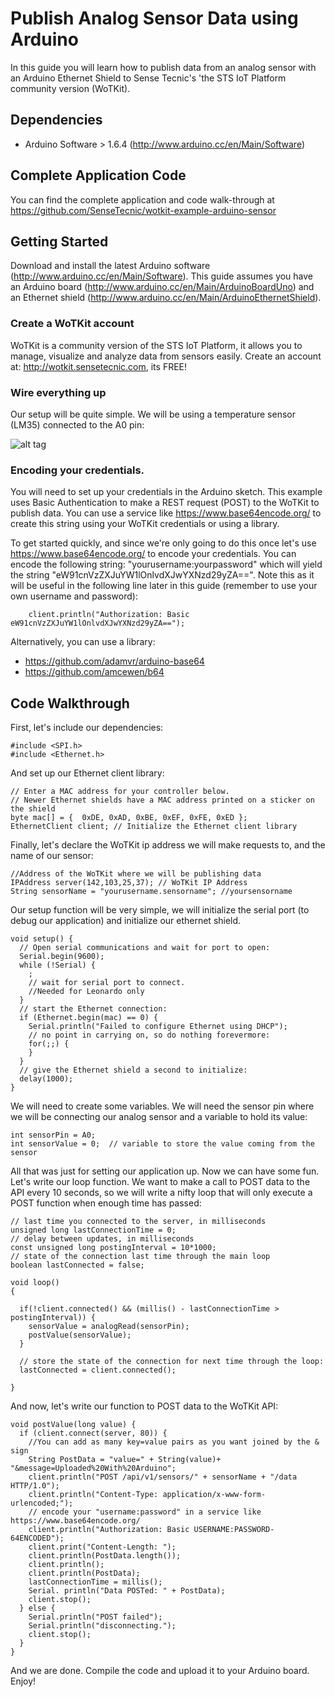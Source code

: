 # Publish Analog Sensor Data using Arduino

In this guide you will learn how to  publish data from an analog sensor with an Arduino Ethernet Shield to Sense Tecnic's 'the STS IoT Platform community version (WoTKit).

## Dependencies 

* Arduino Software > 1.6.4 (http://www.arduino.cc/en/Main/Software)

## Complete Application Code

You can find the complete application and code walk-through at https://github.com/SenseTecnic/wotkit-example-arduino-sensor

## Getting Started

Download and install the latest Arduino software (http://www.arduino.cc/en/Main/Software). This guide assumes you have an Arduino board (http://www.arduino.cc/en/Main/ArduinoBoardUno) and an Ethernet shield (http://www.arduino.cc/en/Main/ArduinoEthernetShield).

### Create a WoTKit account

WoTKit is a community version of the STS IoT Platform, it allows you to manage, visualize and analyze data from sensors easily. Create an account at: http://wotkit.sensetecnic.com, its FREE! 

### Wire everything up

Our setup will be quite simple. We will be using a temperature sensor (LM35) connected to the A0 pin:

![alt tag](https://raw.github.com/sensetecnic/wotkit-example-arduino-sensor/sechematic_bb.jpg)

### Encoding your credentials.

You will need to set up your credentials in the Arduino sketch. This example uses Basic Authentication to make a REST request (POST) to the WoTKit to publish data. You can use a service like https://www.base64encode.org/ to create this string using your WoTKit credentials or using a library.

To get started quickly, and since we're only going to do this once let's use https://www.base64encode.org/ to encode your credentials. You can encode the following string: "yourusername:yourpassword" which will yield the string "eW91cnVzZXJuYW1lOnlvdXJwYXNzd29yZA==". Note this as it will be useful in the following line later in this guide (remember to use your own username and password):

```
    client.println("Authorization: Basic eW91cnVzZXJuYW1lOnlvdXJwYXNzd29yZA==");
```

Alternatively, you can use a library:

* https://github.com/adamvr/arduino-base64
* https://github.com/amcewen/b64

## Code Walkthrough

First, let's include our dependencies:


```
#include <SPI.h>
#include <Ethernet.h>
```

And set up our Ethernet client library: 

```
// Enter a MAC address for your controller below.
// Newer Ethernet shields have a MAC address printed on a sticker on the shield
byte mac[] = {  0xDE, 0xAD, 0xBE, 0xEF, 0xFE, 0xED };
EthernetClient client; // Initialize the Ethernet client library
```

Finally, let's declare the WoTKit ip address we will make requests to, and the name of our sensor:

```
//Address of the WoTKit where we will be publishing data
IPAddress server(142,103,25,37); // WoTKit IP Address
String sensorName = "yourusername.sensorname"; //yoursensorname
```

Our setup function will be very simple, we will initialize the serial port (to debug our application) and initialize our ethernet shield.

```
void setup() {
  // Open serial communications and wait for port to open:
  Serial.begin(9600);
  while (!Serial) {
    ; 
    // wait for serial port to connect. 
    //Needed for Leonardo only
  }
  // start the Ethernet connection:
  if (Ethernet.begin(mac) == 0) {
    Serial.println("Failed to configure Ethernet using DHCP");
    // no point in carrying on, so do nothing forevermore:    
    for(;;) {
    }
  }
  // give the Ethernet shield a second to initialize:
  delay(1000);  
}
```

We will need to create some variables. We will need the sensor pin where we will be connecting our analog sensor and a variable to hold its value:

```
int sensorPin = A0;
int sensorValue = 0;  // variable to store the value coming from the sensor
```

All that was just for setting our application up. Now we can have some fun. Let's write our loop function. We want to make a call to POST data to the API every 10 seconds, so we will write a nifty loop that will only execute a POST function when enough time has passed:


```
// last time you connected to the server, in milliseconds
unsigned long lastConnectionTime = 0;
// delay between updates, in milliseconds          
const unsigned long postingInterval = 10*1000; 
// state of the connection last time through the main loop 
boolean lastConnected = false;                 

void loop()
{ 
 
  if(!client.connected() && (millis() - lastConnectionTime > postingInterval)) {
    sensorValue = analogRead(sensorPin);
    postValue(sensorValue);
  }
  
  // store the state of the connection for next time through the loop:
  lastConnected = client.connected();

}
```

And now, let's write our function to POST data to the WoTKit API:

```
void postValue(long value) {
  if (client.connect(server, 80)) {
    //You can add as many key=value pairs as you want joined by the & sign
    String PostData = "value=" + String(value)+ "&message=Uploaded%20With%20Arduino";
    client.println("POST /api/v1/sensors/" + sensorName + "/data HTTP/1.0");
    client.println("Content-Type: application/x-www-form-urlencoded;");
    // encode your "username:password" in a service like https://www.base64encode.org/
    client.println("Authorization: Basic USERNAME:PASSWORD-64ENCODED");
    client.print("Content-Length: ");
    client.println(PostData.length());
    client.println();
    client.println(PostData);
    lastConnectionTime = millis();
    Serial. println("Data POSTed: " + PostData);
    client.stop();
  } else {
    Serial.println("POST failed");
    Serial.println("disconnecting.");
    client.stop();  
  }
}
```

And we are done. Compile the code and upload it to your Arduino board. Enjoy!


